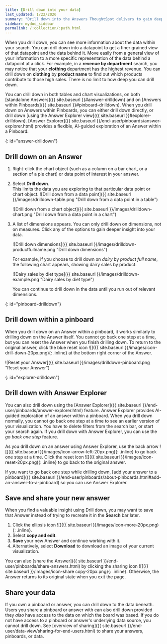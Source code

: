 ```yaml
---
title: [Drill down into your data]
last_updated: 1/22/2020
summary: "Drill down into the Answers ThoughtSpot delivers to gain deeper insights into the many layers of your data."
sidebar: mydoc_sidebar
permalink: /:collection/:path.html
---
```

When you drill down, you can see more information about the data within your search. You can drill down into a datapoint to get a finer grained view of that datapoint and the data behind it. Move easily from a general view of your information to a more specific representation of the data behind a datapoint at a click. For example, in a **revenue by department** search, you may notice that your **clothing** department has the highest revenue. You can drill down on **clothing** by **product name** to find out which products contribute to those high sales. There is no limit to how deep you can drill down.

You can drill down in both tables and chart visualizations, on both [standalone Answers]({{ site.baseurl }}#answer-drilldown) and on [Answers within Pinboards]({{ site.baseurl }}#pinboard-drilldown). When you drill down on Answers within Pinboards, you can either drill down directly, or drill down [using the Answer Explorer view]({{ site.baseurl }}#explorer-drilldown). [Answer Explorer]({{ site.baseurl }}/end-user/pinboards/answer-explorer.html) provides a flexible, AI-guided exploration of an Answer within a Pinboard.

{: id="answer-drilldown"}
## Drill down on an Answer

1. Right-click the chart object (such as a column on a bar chart, or a section of a pie chart) or data point of interest in your answer.

2. Select **Drill down**.<br>
This limits the data you are exploring to that particular data point or chart object.
    ![Drill down from a data point]({{ site.baseurl }}/images/drilldown-table.png "Drill down from a data point in a table")
    <!--{% include image.html file="drilldown-table.png" title="Drill down from a data point in a table" alt="You can drill down from just one data point, in either table or visualization mode." caption="Drill down from a data point in a table" %}-->
    ![Drill down from a chart object]({{ site.baseurl }}/images/drilldown-chart.png "Drill down from a data point in a chart")
    <!--{% include image.html file="drilldown-chart.png" title="Drill down from a data point in a chart" alt="You can drill down from a column in your data, in either table or visualization mode." caption="Drill down from a data point in a chart" %}-->

2. A list of dimensions appears. You can only drill down on dimensions, not on measures. Click any of the options to gain deeper insight into your data.

    ![Drill down dimensions]({{ site.baseurl }}/images/drilldown-productfullname.png "Drill down dimensions")
    <!--{% include image.html file="drilldown-productfullname.png" title="Drill down dimensions" alt="A list of dimensions, or column names, that you can drill down on appears. Select one to drill down." caption="Drill down dimensions" %}-->

    For example, if you choose to drill down on *dairy* by *product full name*, the following chart appears, showing dairy sales by product:

    ![Dairy sales by diet type]({{ site.baseurl }}/images/drilldown-example.png "Dairy sales by diet type")
    <!--{% include image.html file="drilldown-example.png" title="Dairy sales by diet type" alt="Drill down on the dairy column and select diet type to see a chart showing dairy sales by diet type" caption="Dairy sales by diet type" %}-->

    You can continue to drill down in the data until you run out of relevant dimensions.

{: id="pinboard-drilldown"}
## Drill down within a pinboard
When you drill down on an Answer within a pinboard, it works similarly to drilling down on the Answer itself. You cannot go back one step at a time, but you can reset the Answer when you finish drilling down. To return to the original answer, click the blue reset icon ![]({{ site.baseurl }}/images/icon-drill-down-20px.png){: .inline} at the bottom right corner of the Answer.

![Reset your Answer]({{ site.baseurl }}/images/drilldown-pinboard.png "Reset your Answer")
<!--{% include image.html file="drilldown-pinboard.png" title="Reset your Answer" alt="Click the blue reset icon at the bottom right corner of the Answer to return to the original Answer." caption="Reset your Answer" %}-->

{: id="explorer-drilldown"}
## Drill down with Answer Explorer
You can also drill down using the [Answer Explorer]({{ site.baseurl }}/end-user/pinboards/answer-explorer.html) feature. Answer Explorer provides AI-guided exploration of an answer within a pinboard. When you drill down normally, you cannot go back one step at a time to see an earlier version of your visualization. You have to delete filters from the search bar, or start your search again. If you drill down with Answer Explorer, you can use the *go back one step* feature.

As you drill down on an answer using Answer Explorer, use the back arrow ![]({{ site.baseurl }}/images/icon-arrow-left-20px.png){: .inline} to go back one step at a time. Click the reset icon ![]({{ site.baseurl }}/images/icon-reset-20px.png){: .inline} to go back to the original answer.

If you want to go back one step while drilling down, [add your answer to a pinboard]({{ site.baseurl }}/end-user/pinboards/about-pinboards.html#add-an-answer-to-a-pinboard) so you can use Answer Explorer.

## Save and share your new answer
When you find a valuable insight using Drill down, you may want to save that Answer instead of trying to recreate it in the **Search** bar later.
1. Click the ellipsis icon ![]({{ site.baseurl }}/images/icon-more-20px.png){: .inline}.
2. Select **copy and edit**.
3. **Save** your new Answer and continue working with it.
3. Alternatively, select **Download** to download an image of your current visualization.

You can also [share the Answer]({{ site.baseurl }}/end-user/pinboards/share-answers.html) by clicking the sharing icon ![]({{ site.baseurl }}/images/icon-share copy-20px.png){: .inline}. Otherwise, the Answer returns to its original state when you exit the page.

## Share your data
If you own a pinboard or answer, you can drill down to the data beneath.
Users you share a pinboard or answer with can also drill down provided they _also_
have access to the data on which the board was based. If you do not have access to a pinboard or answer's underlying data source, you cannot drill down. See [overview of sharing]({{ site.baseurl }}/end-user/data-view/sharing-for-end-users.html) to share your answers, pinboards, or data.
